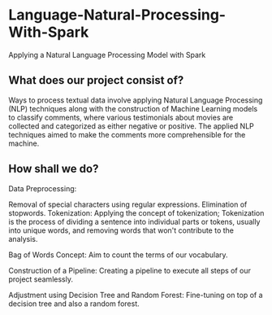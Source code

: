# Language-Natural-Processing-With-Spark
Applying a Natural Language Processing Model with Spark

## What does our project consist of?
Ways to process textual data involve applying Natural Language Processing (NLP) techniques along with the construction of Machine Learning models to classify comments, where various testimonials about movies are collected and categorized as either negative or positive. The applied NLP techniques aimed to make the comments more comprehensible for the machine.

## How shall we do?

Data Preprocessing:

Removal of special characters using regular expressions.
Elimination of stopwords.
Tokenization: Applying the concept of tokenization; Tokenization is the process of dividing a sentence into individual parts or tokens, usually into unique words, and removing words that won't contribute to the analysis.

Bag of Words Concept: Aim to count the terms of our vocabulary.

Construction of a Pipeline: Creating a pipeline to execute all steps of our project seamlessly.

Adjustment using Decision Tree and Random Forest:
Fine-tuning on top of a decision tree and also a random forest.
